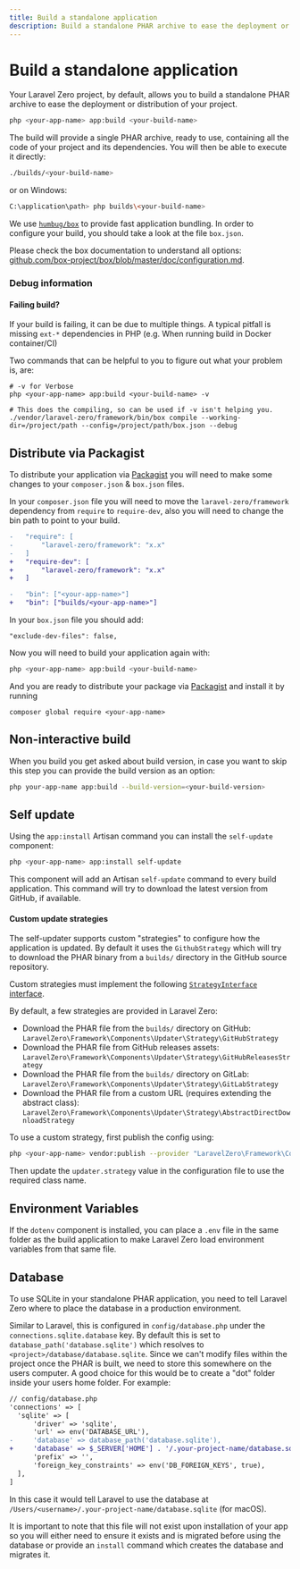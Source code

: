 ```yaml
---
title: Build a standalone application
description: Build a standalone PHAR archive to ease the deployment or distribution of your project
---
```


# Build a standalone application

Your Laravel Zero project, by default, allows you to build a standalone PHAR archive to ease the deployment or distribution of your project.
```bash
php <your-app-name> app:build <your-build-name>
```

The build will provide a single PHAR archive, ready to use, containing all the code of your project and its dependencies. You will then be able to execute it directly:
```bash
./builds/<your-build-name>
```

or on Windows:
```bash
C:\application\path> php builds\<your-build-name>
```

We use [`humbug/box`](https://github.com/box-project/box) to provide fast application bundling. In order to configure your build, you should take a look at the file `box.json`.

Please check the box documentation to understand all options: [github.com/box-project/box/blob/master/doc/configuration.md](https://github.com/box-project/box/blob/master/doc/configuration.md).

<a name="debug-information"></a>
### Debug information

#### Failing build?
If your build is failing, it can be due to multiple things. A typical pitfall is missing `ext-*` dependencies in PHP (e.g. When running build in Docker container/CI)

Two commands that can be helpful to you to figure out what your problem is, are:  

```shell
# -v for Verbose
php <your-app-name> app:build <your-build-name> -v

# This does the compiling, so can be used if -v isn't helping you. 
./vendor/laravel-zero/framework/bin/box compile --working-dir=/project/path --config=/project/path/box.json --debug 
```

<a name="distribute-via-packagist"></a>
## Distribute via Packagist

To distribute your application via [Packagist](https://packagist.org) you will need to make some changes to your `composer.json` & `box.json` files.

In your `composer.json` file you will need to move the `laravel-zero/framework` dependency from `require` to `require-dev`, also you will need to change
the bin path to point to your build.
```diff
-   "require": [
-       "laravel-zero/framework": "x.x"
-   ]
+   "require-dev": [
+       "laravel-zero/framework": "x.x"
+   ]

-   "bin": ["<your-app-name>"]
+   "bin": ["builds/<your-app-name>"]
```

In your `box.json` file you should add:
```
"exclude-dev-files": false,
```

Now you will need to build your application again with:
```bash
php <your-app-name> app:build <your-build-name>
```

And you are ready to distribute your package via [Packagist](https://packagist.org)  and install it by running
```
composer global require <your-app-name>
```


<a name="non-interactive-build"></a>
## Non-interactive build

When you build you get asked about build version, in case you want to skip this step you can provide the build version as an option:
```bash
php your-app-name app:build --build-version=<your-build-version>
```

<a name="self-update"></a>
## Self update

Using the `app:install` Artisan command you can install the `self-update` component:
```bash
php <your-app-name> app:install self-update
```

This component will add an Artisan `self-update` command to every build application. This command
will try to download the latest version from GitHub, if available.

<a name="custom-update-strategies"></a>
#### Custom update strategies

The self-updater supports custom "strategies" to configure how the application is updated. By default it uses the `GithubStrategy` which will try to download the PHAR binary from a `builds/` directory in the GitHub source repository.

Custom strategies must implement the following [`StrategyInterface` interface](https://github.com/laravel-zero/framework/blob/master/src/Components/Updater/Strategy/StrategyInterface.php).

By default, a few strategies are provided in Laravel Zero:

- Download the PHAR file from the `builds/` directory on GitHub:  
  `LaravelZero\Framework\Components\Updater\Strategy\GitHubStrategy`
- Download the PHAR file from GitHub releases assets:  
  `LaravelZero\Framework\Components\Updater\Strategy\GitHubReleasesStrategy`
- Download the PHAR file from the `builds/` directory on GitLab:  
  `LaravelZero\Framework\Components\Updater\Strategy\GitLabStrategy`
- Download the PHAR file from a custom URL (requires extending the abstract class):  
  `LaravelZero\Framework\Components\Updater\Strategy\AbstractDirectDownloadStrategy`

To use a custom strategy, first publish the config using:

```bash
php <your-app-name> vendor:publish --provider "LaravelZero\Framework\Components\Updater\Provider"
```

Then update the `updater.strategy` value in the configuration file to use the required class name.

<a name="environment-variables"></a>
## Environment Variables

If the `dotenv` component is installed, you can place a `.env` file in the same
folder as the build application to make Laravel Zero load environment variables from
that same file.

<a name="database"></a>
## Database

To use SQLite in your standalone PHAR application, you need to tell Laravel Zero where to place the database in a production environment.

Similar to Laravel, this is configured in `config/database.php` under the `connections.sqlite.database` key. By default this is set to `database_path('database.sqlite')` which resolves to `<project>/database/database.sqlite`. Since we can't modify files within the project once the PHAR is built, we need to store this somewhere on the users computer. A good choice for this would be to create a "dot" folder inside your users home folder. For example:

```diff
// config/database.php
'connections' => [
  'sqlite' => [
      'driver' => 'sqlite',
      'url' => env('DATABASE_URL'),
-     'database' => database_path('database.sqlite'),
+     'database' => $_SERVER['HOME'] . '/.your-project-name/database.sqlite',
      'prefix' => '',
      'foreign_key_constraints' => env('DB_FOREIGN_KEYS', true),
  ],
]
```

In this case it would tell Laravel to use the database at `/Users/<username>/.your-project-name/database.sqlite` (for macOS).

It is important to note that this file will not exist upon installation of your app so you will either need to ensure it exists and is migrated before using the database or provide an `install` command which creates the database and migrates it.
